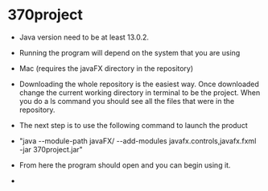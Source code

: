 # 370project
- Java version need to be at least 13.0.2.
- Running the program will depend on the system that you are using

- Mac (requires the javaFX directory in the repository)
- Downloading the whole repository is the easiest way. Once downloaded change
  the current working directory in terminal to be the project. When you do a ls
  command you should see all the files that were in the repository.
- The next step is to use the following command to launch the product
- "java --module-path javaFX/ --add-modules javafx.controls,javafx.fxml 
  -jar 370project.jar"
- From here the program should open and you can begin using it.
- 
